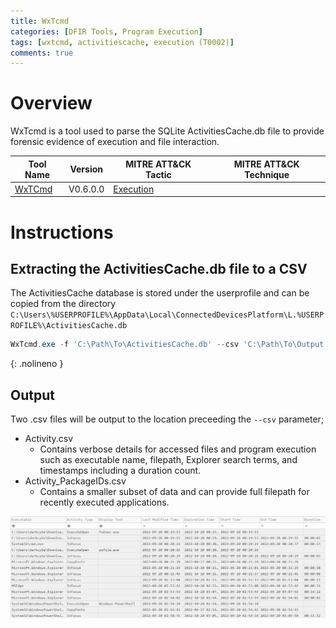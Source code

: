 ```yaml
---
title: WxTcmd
categories: [DFIR Tools, Program Execution]
tags: [wxtcmd, activitiescache, execution (T0002)]
comments: true
---
```


# Overview
WxTcmd is a tool used to parse the SQLite ActivitiesCache.db file to provide forensic evidence of execution and file interaction.

| Tool Name | Version | MITRE ATT&CK Tactic | MITRE ATT&CK Technique |
| --------- | ------- | ------------------- | ---------------------- |
| [WxTCmd](https://ericzimmerman.github.io/#!index.md) | V0.6.0.0 | [Execution](https://attack.mitre.org/tactics/TA0002/) | 

# Instructions
## Extracting the ActivitiesCache.db file to a CSV
The ActivitiesCache database is stored under the userprofile and can be copied from the directory `C:\Users\%USERPROFILE%\AppData\Local\ConnectedDevicesPlatform\L.%USERPROFILE%\ActivitiesCache.db`

```powershell
WxTcmd.exe -f 'C:\Path\To\ActivitiesCache.db' --csv 'C:\Path\To\Output'
```
{: .nolineno }

## Output
Two .csv files will be output to the location preceeding the `--csv` parameter;
- Activity.csv
	- Contains verbose details for accessed files and program execution such as executable name, filepath, Explorer search terms, and timestamps including a duration count. 
- Activity_PackageIDs.csv
	- Contains a smaller subset of data and can provide full filepath for recently executed applications.

![WxTCmd Output (Filtered)](/assets/img/posts/DFIR/DFIR_Tools_Execution_WxTCmd.png "WxTCmd Output (Filtered)")
